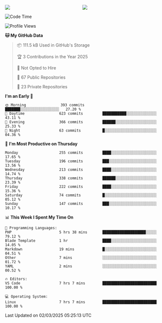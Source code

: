 <p style="display:flex;align-items:center;column-gap:0.5rem;" align="center">
  <img style="flex-grow:1;align-self:stretch;object-fit:cover;"  src ="https://github-readme-stats.vercel.app/api?username=gnoluv9x&show_icons=true&count_private=true&theme=chartreuse-dark&hide_border=true">
  <img style="flex-grow:1;align-self:stretch;object-fit:cover;"src ="https://github-readme-stats.vercel.app/api/top-langs/?username=gnoluv9x&layout=compact&hide_border=true&theme=chartreuse-dark&&langs_count=6&hide=jupyter%20notebook,tex,css,php&exclude_repo=Pacman-AI">
</p>

<!--START_SECTION:waka-->
![Code Time](http://img.shields.io/badge/Code%20Time-1%2C008%20hrs%2044%20mins-blue)

![Profile Views](http://img.shields.io/badge/Profile%20Views-0-blue)

**🐱 My GitHub Data** 

> 📦 111.5 kB Used in GitHub's Storage 
 > 
> 🏆 3 Contributions in the Year 2025
 > 
> 🚫 Not Opted to Hire
 > 
> 📜 67 Public Repositories 
 > 
> 🔑 23 Private Repositories 
 > 
**I'm an Early 🐤** 

```text
🌞 Morning                393 commits         ███████░░░░░░░░░░░░░░░░░░   27.20 % 
🌆 Daytime                623 commits         ███████████░░░░░░░░░░░░░░   43.11 % 
🌃 Evening                366 commits         ██████░░░░░░░░░░░░░░░░░░░   25.33 % 
🌙 Night                  63 commits          █░░░░░░░░░░░░░░░░░░░░░░░░   04.36 % 
```
📅 **I'm Most Productive on Thursday** 

```text
Monday                   255 commits         ████░░░░░░░░░░░░░░░░░░░░░   17.65 % 
Tuesday                  196 commits         ███░░░░░░░░░░░░░░░░░░░░░░   13.56 % 
Wednesday                213 commits         ████░░░░░░░░░░░░░░░░░░░░░   14.74 % 
Thursday                 338 commits         ██████░░░░░░░░░░░░░░░░░░░   23.39 % 
Friday                   222 commits         ████░░░░░░░░░░░░░░░░░░░░░   15.36 % 
Saturday                 74 commits          █░░░░░░░░░░░░░░░░░░░░░░░░   05.12 % 
Sunday                   147 commits         ███░░░░░░░░░░░░░░░░░░░░░░   10.17 % 
```


📊 **This Week I Spent My Time On** 

```text
💬 Programming Languages: 
PHP                      5 hrs 38 mins       ████████████████████░░░░░   79.12 % 
Blade Template           1 hr                ████░░░░░░░░░░░░░░░░░░░░░   14.05 % 
Markdown                 19 mins             █░░░░░░░░░░░░░░░░░░░░░░░░   04.51 % 
Other                    7 mins              ░░░░░░░░░░░░░░░░░░░░░░░░░   01.72 % 
YAML                     2 mins              ░░░░░░░░░░░░░░░░░░░░░░░░░   00.52 % 

🔥 Editors: 
VS Code                  7 hrs 7 mins        █████████████████████████   100.00 % 

💻 Operating System: 
Linux                    7 hrs 7 mins        █████████████████████████   100.00 % 
```


 Last Updated on 02/03/2025 05:25:13 UTC
<!--END_SECTION:waka-->

